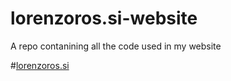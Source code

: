 # lorenzoros.si-website
A repo contanining all the code used in my website

#[lorenzoros.si](https://www.lorenzoros.si)
